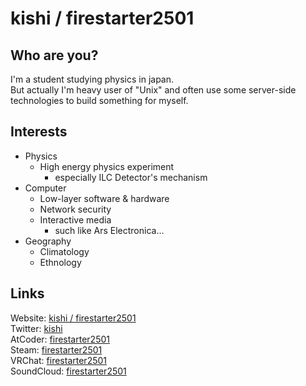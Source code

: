 # kishi / firestarter2501
## Who are you?
I'm a student studying physics in japan.  
But actually I'm heavy user of "Unix" and often use some server-side technologies to build something for myself.
## Interests
- Physics
    - High energy physics experiment
        - especially ILC Detector's mechanism
- Computer
    - Low-layer software & hardware
    - Network security
    - Interactive media
        - such like Ars Electronica...
- Geography
    - Climatology
    - Ethnology
## Links
Website: [kishi / firestarter2501](https://firestarter2501.dev)  
Twitter: [kishi](https://twitter.com/firestarter2501)  
AtCoder: [firestarter2501](https://atcoder.jp/users/firestarter2501)  
Steam: [firestarter2501](https://steamcommunity.com/id/firestarter2501)  
VRChat: [firestarter2501](https://vrchat.com/home/user/usr_e3ab4286-f56c-45e1-b261-ed4713f725d8)  
SoundCloud: [firestarter2501](https://soundcloud.com/firestarter2501)
